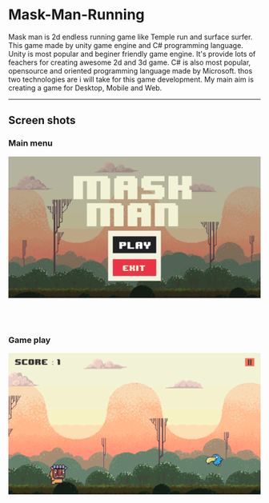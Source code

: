 # Mask-Man-Running

Mask man is 2d endless running game like Temple run and surface surfer. This game made by unity game engine and C# programming language. Unity is most popular and beginer friendly game engine. It's provide lots of feachers for creating awesome 2d and 3d game. C# is also most popular, opensource and oriented programming language made by Microsoft. thos two technologies are i will take for this game development. My main aim is creating a game for Desktop, Mobile and Web.

---


## Screen shots
### Main menu
![Main menu](screenshot-img/Menuscr.png)

<br>
<br>

### Game play
![Game play](screenshot-img/Gameplayscr.png)

